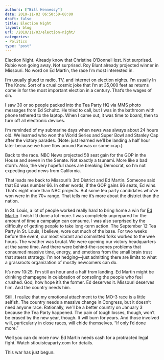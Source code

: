 ```yaml
---
authors: ["Bill Hennessy"]
date: 2010-11-03 06:50:50+00:00
draft: false
title: Election Night
layout: blog
url: /2010/11/03/election-night/
categories:
- Politics
type: "post"
---
```


Election Night. Already know that Christine O’Donnell lost. Not surprised. Rubio won going away. Not surprised. Roy Blunt already projected winner in Missouri. No word on Ed Martin, the race I’m most interested in.

 

I’m usually glued to radio, TV, and internet on election nights. I’m usually In The Know. Sort of a cruel cosmic joke that I’m at 35,000 feet as returns come in for the most important election in a century. That’s the wages of sin. 

 

I saw 30 or so people packed into the Tea Party HQ via MMS photo messages from Ed Schultz. He tried to call, but I was in the bathroom with phone tethered to the laptop. When I came out, it was time to board, then to turn off all electronic devices. 

 

I’m reminded of my submarine days when news was always about 24 hours old. We learned who won the World Series and Super Bowl and Stanley Cap after the victory parades. (Note: just learned we’ll be landing a half hour later because we have flow around Kansas or some crap.)

 

Back to the race. NBC News projected 58 seat gain for the GOP in the House and seven in the Senate. Not exactly a tsunami. More like a bad storm. Also, the very hopeful races are breaking Democrat, so I’m not expecting good news from California.

 

That leads me back to Missouri’s 3rd District and Ed Martin. Someone said that Ed was number 66. In other words, if the GOP gains 66 seats, Ed wins. That’s eight more than NBC projects. But some tea party candidates who’ve won were in the 70+ range. That tells me it’s more about the district than the nation.

 

In St. Louis, a lot of people worked really hard to bring home a win for [Ed Martin](https://edmartinforcongress.com/). I wish I’d done a lot more. I was completely unprepared for the amount of time a campaign can consume. I was also surprised by the difficulty of getting people to take long-term action. The September 12 Tea Party in St. Louis, I believe, wore out much of the base. For two weeks before the event, our most vibrant and committed folks worked to the wee hours. The weather was brutal. We were opening our victory headquarters at the same time. And there were behind-the-scenes problems that consumed massive time, energy, and emotions from the small brain trust that steers strategy. I’m not hedging—just admitting there are limits to what a grassroots organization of mostly newcomers can do.

 

It’s now 10:25. I’m still an hour and a half from landing. Ed Martin might be drinking champagne in celebration of consoling the people who feel crushed. God, how hope it’s the former. Ed deserves it. Missouri deserves him. And the country needs him. 

 

Still, I realize that my emotional attachment to the MO-3 race is a little selfish. The country needs a massive change in Congress, but it doesn’t need anyone race. Rationally, we’ll be a better country on January 3 because the Tea Party happened. The pain of tough losses, though, won’t be erased by the new year, though. It will burn for years. And those involved will, particularly in close races, will chide themselves. “If only I’d done more.”

 

Well you can do more now. Ed Martin needs cash for a protracted legal fight. Watch stlouisteaparty.com for details.

 

This war has just begun. 
